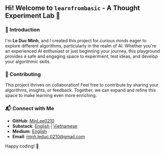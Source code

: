 ## Hi! Welcome to `learnfrombasic` - A Thought Experiment Lab 👋

### 🚀 Introduction

I'm **Le Duc Minh**, and I created this project for curious minds eager to explore different algorithms, particularly in the realm of AI. Whether you're an experienced AI enthusiast or just beginning your journey, this playground provides a safe and engaging space to experiment, test ideas, and develop your algorithmic skills.

### 🤝 Contributing

This project thrives on collaboration! Feel free to contribute by sharing your algorithms, insights, or feedback. Together, we can expand and refine this space to make learning even more enriching.

### 📬 Connect with Me

- **GitHub**: [MinLee0210](https://github.com/MinLee0210)
- **Substack**: [English](https://minhleduc.substack.com/) | [Vietnamese](https://homnayminhcode.substack.com/)
- **Medium**: [English](https://www.linkedin.com/in/minh-le-duc-a62863172/)
- **Email**: minh.leduc.0210@gmail.com

Happy coding! 🚀